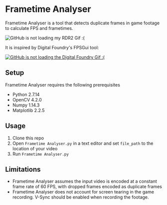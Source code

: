 # Frametime Analyser
Frametime Analyser is a tool that detects duplicate frames in game footage to calculate FPS and frametimes.

![GitHub is not loading my RDR2 Gif :(](/Media/RDR2.gif)

It is inspired by Digital Foundry's FPSGui tool:

[![GitHub is not loading the Digital Foundry Gif :(](/Media/DF.gif)](https://youtu.be/niQfeglwDZ4?t=986)

## Setup

Frametime Analyser requires the following prerequisites

* Python 2.7.14
* OpenCV 4.2.0
* Numpy 1.14.3
* Matplotlib 2.2.5

## Usage

1. Clone this repo
2. Open `Frametime Analyser.py` in a text editor and set `file_path` to the location of your video
3. Run `Frametime Analyser.py`

## Limitations

* Frametime Analyser assumes the input video is encoded at a constant frame rate of 60 FPS, with dropped frames encoded as duplicate frames
* Frametime Analyser does not account for screen tearing in the game recording. V-Sync should be enabled when recording the footage.

